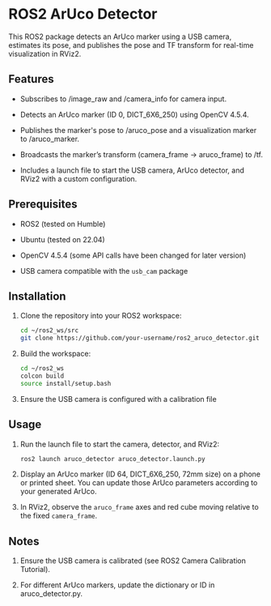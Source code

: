 # ROS2 ArUco Detector

This ROS2 package detects an ArUco marker using a USB camera, estimates its pose, and publishes the pose and TF transform for real-time visualization in RViz2.

## Features

- Subscribes to /image_raw and /camera_info for camera input.

- Detects an ArUco marker (ID 0, DICT_6X6_250) using OpenCV 4.5.4.

- Publishes the marker's pose to /aruco_pose and a visualization marker to /aruco_marker.

- Broadcasts the marker’s transform (camera_frame → aruco_frame) to /tf.

- Includes a launch file to start the USB camera, ArUco detector, and RViz2 with a custom configuration.

## Prerequisites

- ROS2 (tested on Humble)

- Ubuntu (tested on 22.04)

- OpenCV 4.5.4 (some API calls have been changed for later version)

- USB camera compatible with the `usb_cam` package

## Installation

1. Clone the repository into your ROS2 workspace:

    ```bash
    cd ~/ros2_ws/src
    git clone https://github.com/your-username/ros2_aruco_detector.git
    ```

1. Build the workspace:

    ```bash
    cd ~/ros2_ws
    colcon build
    source install/setup.bash
    ```

1. Ensure the USB camera is configured with a calibration file

## Usage

1. Run the launch file to start the camera, detector, and RViz2:
   
    ```bash
    ros2 launch aruco_detector aruco_detector.launch.py
    ```

1. Display an ArUco marker (ID 64, DICT_6X6_250, 72mm size) on a phone or printed sheet. You can update those ArUco parameters according to your generated ArUco.

1. In RViz2, observe the `aruco_frame` axes and red cube moving relative to the fixed `camera_frame`.

## Notes

1. Ensure the USB camera is calibrated (see ROS2 Camera Calibration Tutorial).

1. For different ArUco markers, update the dictionary or ID in aruco_detector.py.
